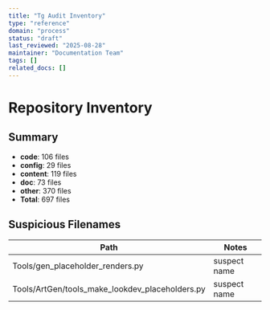 ```yaml
---
title: "Tg Audit Inventory"
type: "reference"
domain: "process"
status: "draft"
last_reviewed: "2025-08-28"
maintainer: "Documentation Team"
tags: []
related_docs: []
---
```


# Repository Inventory

## Summary

- **code**: 106 files
- **config**: 29 files
- **content**: 119 files
- **doc**: 73 files
- **other**: 370 files
- **Total**: 697 files

## Suspicious Filenames

| Path | Notes |
|---|---|
| Tools/gen_placeholder_renders.py | suspect name |
| Tools/ArtGen/tools_make_lookdev_placeholders.py | suspect name |
